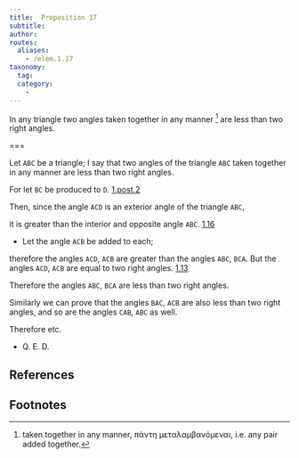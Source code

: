 ```yaml
---
title:  Proposition 17
subtitle:
author:
routes:
  aliases:
    - /elem.1.17
taxonomy:
  tag:
  category:
    -
---
```


In any triangle two angles taken together in any manner [^1] are less than two right angles.

===

Let `ABC` be a triangle; I say that two angles of the triangle `ABC` taken together in any manner are less than two right angles.

For let `BC` be produced to `D`. [1.post.2]

Then, since the angle `ACD` is an exterior angle of the triangle `ABC`,

it is greater than the interior and opposite angle `ABC`. [1.16] <pb n="282"/>

- Let the angle `ACB` be added to each;

therefore the angles `ACD`, `ACB` are greater than the angles `ABC`, `BCA`.  But the angles `ACD`, `ACB` are equal to two right angles. [1.13]

Therefore the angles `ABC`, `BCA` are less than two right angles.

Similarly we can prove that the angles `BAC`, `ACB` are also less than two right angles, and so are the angles `CAB`, `ABC` as well.

Therefore etc.

-  Q. E. D.

## References

[1.13]: /elem.1.13 "Book 1 - Proposition 13"
[1.16]: /elem.1.16 "Book 1 - Proposition 16"
[1.post.2]: /elem.1.post.2 "Book 1 - Postulate 2"

## Footnotes

[^1]: taken together in any manner,
    <foreign lang="greek">πάντη μεταλαμβανόμεναι</foreign>, i.e. any pair added together.


